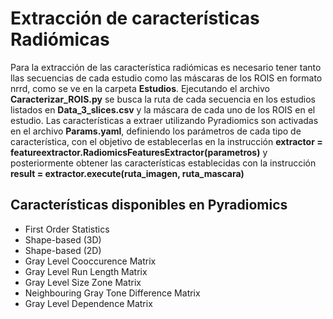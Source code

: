 # Extracción de características Radiómicas
Para la extracción de las característica radiómicas es necesario tener tanto llas secuencias de cada estudio como las máscaras de los ROIS  en formato nrrd, como se ve en la carpeta **Estudios**. Ejecutando el archivo **Caracterizar_ROIS.py** se busca la ruta de cada secuencia en los estudios listados en **Data_3_slices.csv** y la máscara de cada uno de los ROIS en el estudio. 
Las características a extraer utilizando Pyradiomics son activadas en el archivo **Params.yaml**, definiendo los parámetros de cada tipo de característica, con el objetivo de establecerlas en la instrucción **extractor = featureextractor.RadiomicsFeaturesExtractor(parametros)** y posteriormente obtener las características establecidas con la instrucción **result = extractor.execute(ruta_imagen, ruta_mascara)**

## Características disponibles en Pyradiomics

* First Order Statistics
* Shape-based (3D)
* Shape-based (2D)
* Gray Level Cooccurence Matrix
* Gray Level Run Length Matrix
* Gray Level Size Zone Matrix
* Neighbouring Gray Tone Difference Matrix
* Gray Level Dependence Matrix



